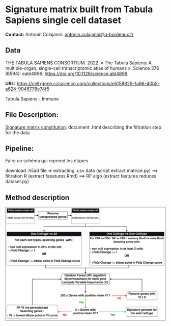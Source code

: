 # Signature matrix built from Tabula Sapiens single cell dataset

**Contact:**
Antonin Colajanni: antonin.colajanni@u-bordeaux.fr

## Data
THE TABULA SAPIENS CONSORTIUM. 2022. « The Tabula Sapiens: A multiple-organ, single-cell transcriptomic atlas of humans ». Science 376 (6594): eabl4896. https://doi.org/10.1126/science.abl4896.

**URL:** 
https://cellxgene.cziscience.com/collections/e5f58829-1a66-40b5-a624-9046778e74f5

Tabula Sapiens - Immune 


## File Description: 

[Signature matrix constitution](/markdown/): document .html describing the filtration step for the data


## Pipeline: 

Faire un schéma qui reprend les étapes

download .h5ad file => extracting .csv data (script extract matrice.py) ==> filtration R (extract faeatures.Rmd) ==> RF algo (extract features reduces dataset.py)


## Method description 

![schéma](/doc/Diapo_pathseq-TabulaSapiens.drawio.png)
